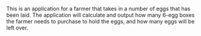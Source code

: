 This is an application for a farmer that takes in a number of eggs that has been laid. The application will calculate and output how many 6-egg boxes the farmer needs to purchase to hold the eggs, and how many eggs will be left over. 